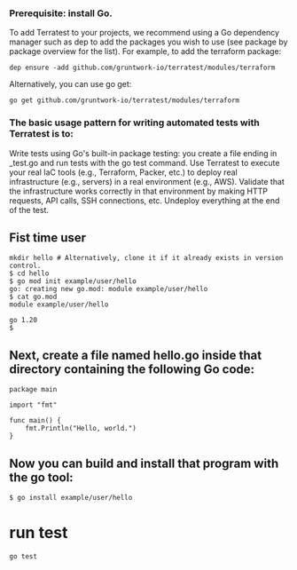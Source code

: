 ### Prerequisite: install Go.
To add Terratest to your projects, we recommend using a Go dependency manager such as
dep to add the packages you wish to use (see package by package overview for the list). For example, to add the terraform package:

```
dep ensure -add github.com/gruntwork-io/terratest/modules/terraform
```

Alternatively, you can use go get:

```
go get github.com/gruntwork-io/terratest/modules/terraform
```

### The basic usage pattern for writing automated tests with Terratest is to:

Write tests using Go's built-in package testing: you create a file ending in
_test.go and run tests with the go test command.
Use Terratest to execute your real IaC tools (e.g., Terraform, Packer, etc.) to deploy real infrastructure
(e.g., servers) in a real environment (e.g., AWS).
Validate that the infrastructure works correctly in that environment by making HTTP requests, API calls, SSH
connections, etc.
Undeploy everything at the end of the test.

## Fist time user
```
mkdir hello # Alternatively, clone it if it already exists in version control.
$ cd hello
$ go mod init example/user/hello
go: creating new go.mod: module example/user/hello
$ cat go.mod
module example/user/hello

go 1.20
$
```
## Next, create a file named hello.go inside that directory containing the following Go code:

```
package main

import "fmt"

func main() {
    fmt.Println("Hello, world.")
}

```
## Now you can build and install that program with the go tool:

```
$ go install example/user/hello
```
# run test
```
go test
```